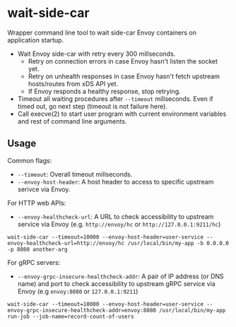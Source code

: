 wait-side-car
=============

Wrapper command line tool to wait side-car Envoy containers on application startup.

- Wait Envoy side-car with retry every 300 millseconds.
  - Retry on connection errors in case Envoy hasn't listen the socket yet.
  - Retry on unhealth responses in case Envoy hasn't fetch upstream hosts/routes from xDS API yet.
  - If Envoy responds a healthy response, stop retrying.
- Timeout all waiting procedures after `--timeout` millseconds. Even if timed out, go next step (timeout is not failure here).
- Call execve(2) to start user program with current environment variables and rest of command line arguments.

## Usage
Common flags:

- `--timeout`: Overall timeout millseconds.
- `--envoy-host-header`: A host header to access to specific upstream serivce via Envoy.

For HTTP web APIs:

- `--envoy-healthcheck-url`: A URL to check accessibility to upstream service via Envoy (e.g. `http://envoy/hc` or `http://127.0.0.1:9211/hc`)

```
wait-side-car --timeout=10000 --envoy-host-header=user-service --envoy-healthcheck-url=http://envoy/hc /usr/local/bin/my-app -b 0.0.0.0 -p 8080 another-arg
```

For gRPC servers:

- `--envoy-grpc-insecure-healthcheck-addr`: A pair of IP address (or DNS name) and port to check accessibility to upstream gRPC service via Envoy (e.g `envoy:8080` or `127.0.0.1:9211`)

```
wait-side-car --timeout=10000 --envoy-host-header=user-service --envoy-grpc-insecure-healthcheck-addr=envoy:8080 /usr/local/bin/my-app run-job --job-name=record-count-of-users
```
